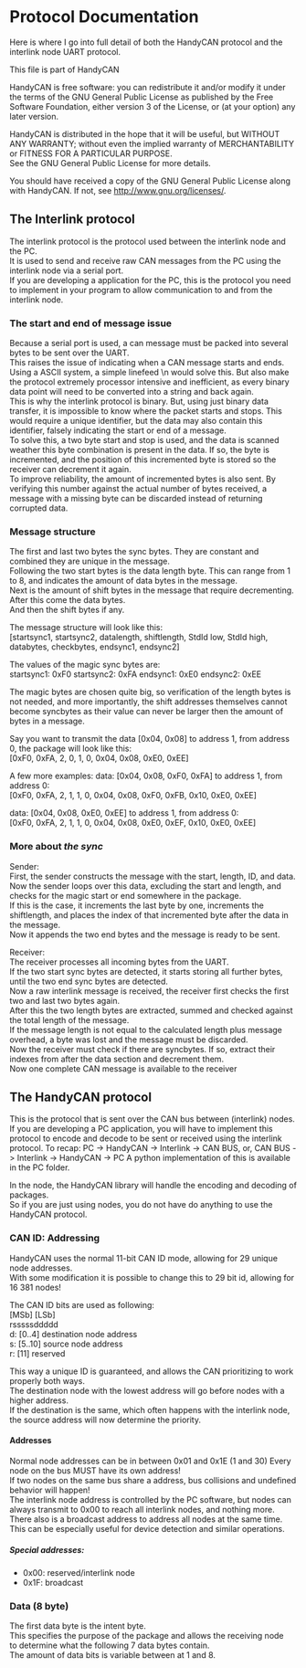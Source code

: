 # Protocol Documentation
Here is where I go into full detail of both the HandyCAN protocol and the interlink node UART protocol.  

 This file is part of HandyCAN  

 HandyCAN is free software: you can redistribute it and/or modify
 it under the terms of the GNU General Public License as published by
 the Free Software Foundation, either version 3 of the License, or
 (at your option) any later version.  
  
 HandyCAN is distributed in the hope that it will be useful,
 but WITHOUT ANY WARRANTY; without even the implied warranty of
 MERCHANTABILITY or FITNESS FOR A PARTICULAR PURPOSE.  
 See the GNU General Public License for more details.  

 You should have received a copy of the GNU General Public License
 along with HandyCAN.  If not, see <http://www.gnu.org/licenses/>.  

## The Interlink protocol
The interlink protocol is the protocol used between the interlink node and the PC.  
It is used to send and receive raw CAN messages from the PC using the interlink node via a serial port.  
If you are developing a application for the PC, this is the protocol you need to implement in your program 
to allow communication to and from the interlink node.  
  
### The start and end of message issue
Because a serial port is used, a can message must be packed into several bytes to be sent over the UART.  
This raises the issue of indicating when a CAN message starts and ends.  
Using a ASCII system, a simple linefeed \n would solve this.
But also make the protocol extremely processor intensive and inefficient, as every
binary data point will need to be converted into a string and back again.  
This is why the interlink protocol is binary.
But, using just binary data transfer, it is impossible to know where the packet starts and stops.
This would require a unique identifier, but the data may also contain this identifier, 
falsely indicating the start or end of a message.  
To solve this, a two byte start and stop is used, and the data is scanned weather this byte combination
is present in the data. If so, the byte is incremented, and the position of this incremented byte is stored 
so the receiver can decrement it again.  
To improve reliability, the amount of incremented bytes is also sent. By verifying this number
against the actual number of bytes received, a message with a missing byte can be discarded instead 
of returning corrupted data.  

### Message structure
The first and last two bytes the sync bytes.
They are constant and combined they are unique in the message.  
Following the two start bytes is the data length byte. 
This can range from 1 to 8, and indicates the amount of data bytes in the message.  
Next is the amount of shift bytes in the message that require decrementing.  
After this come the data bytes.  
And then the shift bytes if any.  

The message structure will look like this:  
[startsync1, startsync2, datalength, shiftlength, StdId low, StdId high, databytes, checkbytes, endsync1, endsync2]

The values of the magic sync bytes are:  
startsync1: 0xF0
startsync2: 0xFA
endsync1: 0xE0
endsync2: 0xEE

The magic bytes are chosen quite big, so verification of the length bytes is not needed, and more importantly,
the shift addresses themselves cannot become syncbytes as their value can never be larger then the amount of 
bytes in a message.  

Say you want to transmit the data [0x04, 0x08] to address 1, from address 0, the package will look like this:  
[0xF0, 0xFA, 2, 0, 1, 0, 0x04, 0x08, 0xE0, 0xEE]

A few more examples:
data: [0x04, 0x08, 0xF0, 0xFA] to address 1, from address 0:  
[0xF0, 0xFA, 2, 1, 1, 0, 0x04, 0x08, 0xF0, 0xFB, 0x10, 0xE0, 0xEE]

data: [0x04, 0x08, 0xE0, 0xEE] to address 1, from address 0:  
[0xF0, 0xFA, 2, 1, 1, 0, 0x04, 0x08, 0xE0, 0xEF, 0x10, 0xE0, 0xEE]


### More about _the sync_
Sender:  
First, the sender constructs the message with the start, length, ID, and data.
Now the sender loops over this data, excluding the start and length, and checks for the magic start or end somewhere in the package.  
If this is the case, it increments the last byte by one, increments the shiftlength, and places the index of that
incremented byte after the data in the message.  
Now it appends the two end bytes and the message is ready to be sent.  

Receiver:  
The receiver processes all incoming bytes from the UART.  
If the two start sync bytes are detected, it starts storing all further bytes, until the two end sync bytes are detected.  
Now a raw interlink message is received, the receiver first checks the first two and last two bytes again.  
After this the two length bytes are extracted, summed and checked against the total length of the message.  
If the message length is not equal to the calculated length plus message overhead, a byte was lost and the message must be discarded.  
Now the receiver must check if there are syncbytes. If so, extract their indexes from after the data section and decrement them.  
Now one complete CAN message is available to the receiver


## The HandyCAN protocol
This is the protocol that is sent over the CAN bus between (interlink) nodes.
If you are developing a PC application, you will have to implement this protocol to encode and decode 
to be sent or received using the interlink protocol.
To recap: PC -> HandyCAN -> Interlink -> CAN BUS, or, CAN BUS -> Interlink -> HandyCAN -> PC
A python implementation of this is available in the PC folder.

In the node, the HandyCAN library will handle the encoding and decoding of packages.  
So if you are just using nodes, you do not have do anything to use the HandyCAN protocol.  

### CAN ID: Addressing
HandyCAN uses the normal 11-bit CAN ID mode, allowing for 29 unique node addresses.  
With some modification it is possible to change this to 29 bit id, allowing for 16 381 nodes!  

The CAN ID bits are used as following:  
[MSb]        [LSb]  
rsssssddddd  
d: [0..4] destination node address  
s: [5..10] source node address  
r: [11] reserved  

This way a unique ID is guaranteed, and allows the CAN prioritizing to work properly both ways.  
The destination node with the lowest address will go before nodes with a higher address.  
If the destination is the same, which often happens with the interlink node, the source address
will now determine the priority.  

#### Addresses
Normal node addresses can be in between 0x01 and 0x1E (1 and 30)
Every node on the bus MUST have its own address!  
If two nodes on the same bus share a address, bus collisions and undefined behavior will happen!  
The interlink node address is controlled by the PC software, but nodes can always transmit to 0x00
to reach all interlink nodes, and nothing more.  
There also is a broadcast address to address all nodes at the same time.  
This can be especially useful for device detection and similar operations.  

##### Special addresses:
-  0x00: reserved/interlink node
-  0x1F: broadcast


### Data (8 byte)  
The first data byte is the intent byte.  
This specifies the purpose of the package and allows the receiving node  
to determine what the following 7 data bytes contain.  
The amount of data bits is variable between at 1 and 8.  


